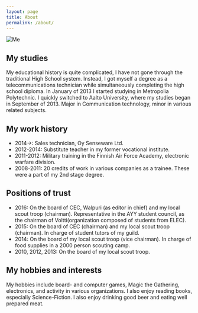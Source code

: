 ```yaml
---
layout: page
title: About
permalink: /about/
---
```


![Me]({{site.url}}/img/me2.jpg)

## My studies
My educational history is quite complicated, I have not gone through the traditional High School system. Instead, I got myself a degree as a telecommunications technician while simultaneously completing the high school diploma. In January of 2013 I started studying in Metropolia Polytechnic. I quickly switched to Aalto University, where my studies began in September of 2013. Major in Communication technology, minor in various related subjects.

## My work history

* 2014->: Sales technician, Oy Senseware Ltd.
* 2012-2014: Substitute teacher in my former vocational institute.
* 2011-2012: Military training in the Finnish Air Force Academy, electronic warfare division.
* 2008-2011: 20 credits of work in various companies as a trainee. These were a part of my 2nd stage degree.

## Positions of trust

* 2016: On the board of CEC, Walpuri (as editor in chief) and my local scout troop (chairman). Representative in the AYY student council, as the chairman of Voltti(organization composed of students from ELEC). 
* 2015: On the board of CEC (chairman) and my local scout troop (chairman). In charge of student tutors of my guild.
* 2014: On the board of my local scout troop (vice chairman). In charge of food supplies in a 2000 person scouting camp.
* 2010, 2012, 2013: On the board of my local scout troop. 

## My hobbies and interests
My hobbies include board- and computer games, Magic the Gathering, electronics, and activity in various organizations. I also enjoy reading books, especially Science-Fiction. I also enjoy drinking good beer and eating well prepared meat. 



